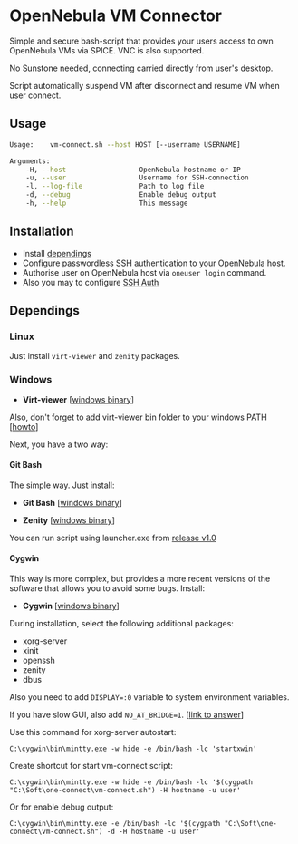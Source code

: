 # OpenNebula VM Connector

Simple and secure bash-script that provides your users access to own OpenNebula VMs via SPICE. VNC is also supported.

No Sunstone needed, connecting carried directly from user's desktop.

Script automatically suspend VM after disconnect and resume VM when user connect.

## Usage

```bash
Usage:    vm-connect.sh --host HOST [--username USERNAME]

Arguments:
    -H, --host                  OpenNebula hostname or IP
    -u, --user                  Username for SSH-connection
    -l, --log-file              Path to log file
    -d, --debug                 Enable debug output
    -h, --help                  This message
```

## Installation

* Install [dependings](#dependings)
* Configure passwordless SSH authentication to your OpenNebula host.
* Authorise user on OpenNebula host via `oneuser login` command.
* Also you may to configure [SSH Auth](http://docs.opennebula.org/4.12/administration/authentication/ssh_auth.html)

## Dependings

### Linux

Just install `virt-viewer` and `zenity` packages.

### Windows

* **Virt-viewer**
  [[windows binary](https://virt-manager.org/download/)]

Also, don't forget to add virt-viewer bin folder to your windows PATH [[howto](http://superuser.com/a/317638)]

Next, you have a two way:

#### Git Bash

The simple way. Just install:

* **Git Bash**
  [[windows binary](https://git-for-windows.github.io/)]

* **Zenity**
  [[windows binary](http://www.placella.com/software/zenity/#downloads)]

You can run script using launcher.exe from [release v1.0](https://github.com/kvaps/one-connect/releases/download/v1.0/one-connect.zip)

#### Cygwin 

This way is more complex, but provides a more recent versions of the software that allows you to avoid some bugs. Install:

* **Cygwin**
  [[windows binary](http://www.cygwin.com/install.html)]


During installation, select the following additional packages:
  - xorg-server
  - xinit
  - openssh
  - zenity
  - dbus

Also you need to add `DISPLAY=:0` variable to system environment variables.

If you have slow GUI, also add `NO_AT_BRIDGE=1`. [[link to answer](http://unix.stackexchange.com/a/268982/175694)]

Use this command for xorg-server autostart:

    C:\cygwin\bin\mintty.exe -w hide -e /bin/bash -lc 'startxwin'

Create shortcut for start vm-connect script:

    C:\cygwin\bin\mintty.exe -w hide -e /bin/bash -lc '$(cygpath "C:\Soft\one-connect\vm-connect.sh") -H hostname -u user'

Or for enable debug output:

    C:\cygwin\bin\mintty.exe -e /bin/bash -lc '$(cygpath "C:\Soft\one-connect\vm-connect.sh") -d -H hostname -u user'
